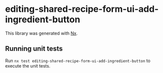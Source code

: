 # editing-shared-recipe-form-ui-add-ingredient-button

This library was generated with [Nx](https://nx.dev).

## Running unit tests

Run `nx test editing-shared-recipe-form-ui-add-ingredient-button` to execute the unit tests.
